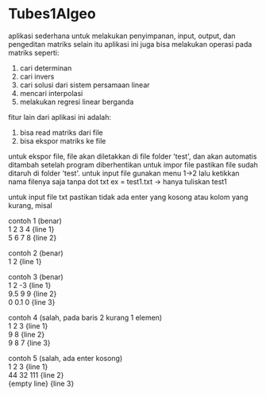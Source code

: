 # Tubes1Algeo

aplikasi sederhana untuk melakukan penyimpanan, input, output, dan pengeditan matriks
selain itu aplikasi ini juga bisa melakukan operasi pada matriks seperti:
1. cari determinan
2. cari invers
3. cari solusi dari sistem persamaan linear
4. mencari interpolasi
5. melakukan regresi linear berganda

fitur lain dari aplikasi ini adalah:
1. bisa read matriks dari file
2. bisa ekspor matriks ke file

untuk ekspor file, file akan diletakkan di file folder 'test', dan akan automatis ditambah setelah program diberhentikan
untuk impor file pastikan file sudah ditaruh di folder 'test'. untuk input file gunakan menu 1->2 lalu ketikkan nama filenya saja tanpa dot txt
ex = test1.txt -> hanya tuliskan test1

untuk input file txt pastikan tidak ada enter yang kosong atau kolom yang kurang, misal 

contoh 1 (benar) <br>
1 2 3 4       {line 1} <br>
5 6 7 8       {line 2}<br>

contoh 2 (benar)<br>
1 2           {line 1}<br>

contoh 3 (benar)<br>
1 2 -3        {line 1}<br>
9.5 9 9       {line 2}<br>
0 0.1 0       {line 3}<br>

contoh  4 (salah, pada baris 2 kurang 1 elemen)<br>
1 2 3         {line 1}<br>
9 8           {line 2}<br>
9 8 7         {line 3}<br>

contoh 5 (salah, ada enter kosong)<br>
1 2 3          {line 1}<br>
44 32 111      {line 2}<br>
{empty line}   {line 3}<br>
